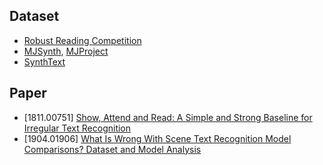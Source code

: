 ## Dataset
- [Robust Reading Competition](https://rrc.cvc.uab.es/)
- [MJSynth](http://www.robots.ox.ac.uk/~vgg/data/text/), [MJProject](http://www.robots.ox.ac.uk/~vgg/research/text/)
- [SynthText](https://github.com/ankush-me/SynthText)

## Paper
- [1811.00751] [Show, Attend and Read:
A Simple and Strong Baseline for Irregular Text Recognition](https://arxiv.org/abs/1811.00751)
- [1904.01906] [What Is Wrong With Scene Text Recognition Model Comparisons? Dataset and Model Analysis](https://arxiv.org/abs/1904.01906)
